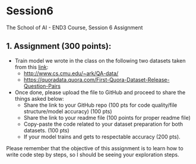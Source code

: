 # Session6
The School of AI - END3 Course, Session 6 Assignment

## 1. Assignment (300 points):
- Train model we wrote in the class on the following two datasets taken from this [link](https://kili-technology.com/blog/chatbot-training-datasets/): 
    - http://www.cs.cmu.edu/~ark/QA-data/ 
    - https://quoradata.quora.com/First-Quora-Dataset-Release-Question-Pairs
- Once done, please upload the file to GitHub and proceed to share the things asked below:
    - Share the link to your GitHub repo (100 pts for code quality/file structure/model accuracy) (100 pts)
    - Share the link to your readme file (100 points for proper readme file)
    - Copy-paste the code related to your dataset preparation for both datasets.  (100 pts)
    - If your model trains and gets to respectable accuracy (200 pts).   

Please remember that the objective of this assignment is to learn how to write code step by steps, so I should be seeing your exploration steps.

